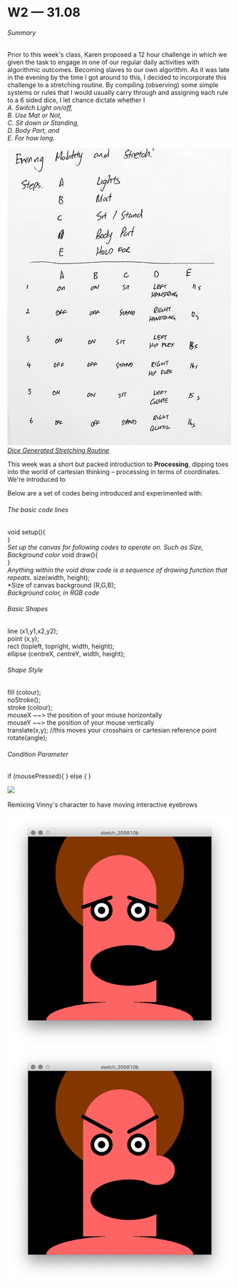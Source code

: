 # W2 — 31.08

###### Summary

Prior to this week's class, Karen proposed a 12 hour challenge in which we given the task to engage in one of our regular daily activities with algorithmic outcomes. Becoming slaves to our own algorithm. As it was late in the evening by the time I got around to this, I decided to incorporate this challenge to a stretching routine. By compiling (observing) some simple systems or rules that I would usually carry through and assigning each rule to a 6 sided dice, I let chance dictate whether I</br>*A. Switch Light on/off,</br>B. Use Mat or Not,</br>C. Sit down or Standing,</br>D. Body Part, and</br>E. For how long.*</br>

<img src=https://github.com/mikewlam/S2A/blob/master/WK2/StretchRoutineRules.png></br>[*Dice Generated Stretching Routine*](https://vimeo.com/446449879)

This week was a short but packed introduction to **Processing**, dipping toes into the world of cartesian thinking – processing in terms of coordinates. We're introduced to 



Below are a set of codes being introduced and experimented with:

###### The basic code lines

void setup(){</br>
}</br>
*Set up the canvas for following codes to operate on. Such as Size, Background color*
void draw(){</br>
}</br>
*Anything within the void draw code is a sequence of drawing function that repeats.*
size(width, height);</br>
*Size of canvas
background (R,G,B);</br>
*Background color, in RGB code*

###### Basic Shapes
line (x1,y1,x2,y2);</br>
point (x,y);</br>
rect (topleft, topright, width, height);</br>
ellipse (centreX, centreY, width, height);</br>

###### Shape Style
fill (colour);</br>
noStroke();</br>
stroke (colour);</br>
mouseX ~~> the position of your mouse horizontally </br>
mouseY ~~> the position of your mouse vertically </br>
translate(x,y); //this moves your crosshairs or cartesian reference point</br>
rotate(angle);</br>

###### Condition Parameter
if (mousePressed){
}
else {
}

<img src="weird-selfportrait.png" width="550" />

Remixing Vinny's character to have moving interactive eyebrows

<img src=https://github.com/mikewlam/S2A/blob/master/WK2/MovingBrow.png><img src=https://github.com/mikewlam/S2A/blob/master/WK2/AngryBrow.png>
